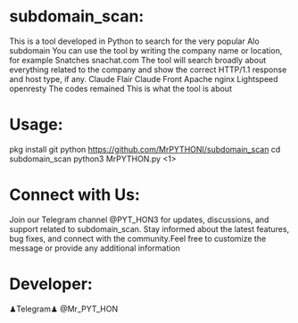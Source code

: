 # subdomain_scan:
This is a tool developed in Python to search for the very popular Alo subdomain You can use the tool by writing the company name or location, for example Snatches snachat.com The tool will search broadly about everything related to the company and show the correct HTTP/1.1 response and host type, if any. Claude Flair Claude Front Apache nginx Lightspeed openresty The codes remained This is what the tool is about

# Usage:
pkg install git python
https://github.com/MrPYTHONI/subdomain_scan
cd subdomain_scan
python3 MrPYTHON.py <domain> <1>

# Connect with Us:
Join our Telegram channel @PYT_HON3 for updates, discussions, and support related to subdomain_scan. Stay informed about the latest features, bug fixes, and connect with the community.Feel free to customize the message or provide any additional information

# Developer:
♟Telegram♟ 
@Mr_PYT_HON

